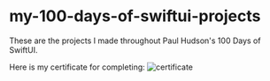 # my-100-days-of-swiftui-projects

These are the projects I made throughout Paul Hudson's 100 Days of SwiftUI.

Here is my certificate for completing:
![certificate](https://user-images.githubusercontent.com/85328038/168903705-b06db2e1-20a9-4de9-b167-f7ab6bd92d17.jpg)
